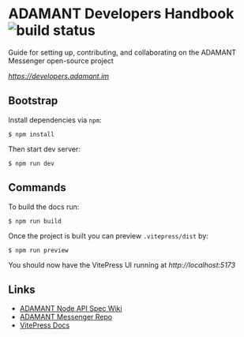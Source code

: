 # ADAMANT Developers Handbook ![build status](https://img.shields.io/github/actions/workflow/status/Adamant-im/developers/github-pages.yaml?branch=master)

Guide for setting up, contributing, and collaborating on the ADAMANT Messenger open-source project

_https://developers.adamant.im_

## Bootstrap

Install dependencies via `npm`:

```
$ npm install
```

Then start dev server:

```shell
$ npm run dev
```

## Commands

To build the docs run:

```shell
$ npm run build
```

Once the project is built you can preview `.vitepress/dist` by:

```shell
$ npm run preview
```

You should now have the VitePress UI running at _http://localhost:5173_

## Links

- [ADAMANT Node API Spec Wiki](https://github.com/Adamant-im/adamant/wiki/API-Specification)
- [ADAMANT Messenger Repo](https://github.com/adamant-im/adamant-im)
- [VitePress Docs](https://vitepress.dev)
